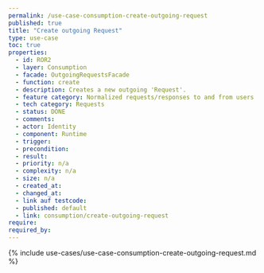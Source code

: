 ```yaml
---
permalink: /use-case-consumption-create-outgoing-request
published: true
title: "Create outgoing Request"
type: use-case
toc: true
properties:
  - id: ROR2
  - layer: Consumption
  - facade: OutgoingRequestsFacade
  - function: create
  - description: Creates a new outgoing 'Request'.
  - feature category: Normalized requests/responses to and from users
  - tech category: Requests
  - status: DONE
  - comments:
  - actor: Identity
  - component: Runtime
  - trigger:
  - precondition:
  - result:
  - priority: n/a
  - complexity: n/a
  - size: n/a
  - created_at:
  - changed_at:
  - link auf testcode:
  - published: default
  - link: consumption/create-outgoing-request
require:
required_by:
---
```


{% include use-cases/use-case-consumption-create-outgoing-request.md %}
